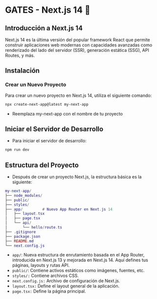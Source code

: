 #  GATES - Next.js 14 🤖

## Introducción a Next.js 14
Next.js 14 es la última versión del popular framework React que permite construir aplicaciones web modernas con capacidades avanzadas como renderizado del lado del servidor (SSR), generación estática (SSG), API Routes, y más.

## Instalación

### Crear un Nuevo Proyecto
Para crear un nuevo proyecto en Next.js 14, utiliza el siguiente comando:
```bash
npx create-next-app@latest my-next-app
```

- Reemplaza my-next-app con el nombre de tu proyecto

## Iniciar el Servidor de Desarrollo
- Para iniciar el servidor de desarrollo:

```bash
npm run dev
```


## Estructura del Proyecto
- Después de crear un proyecto Next.js, la estructura básica es la siguiente:
```lua
my-next-app/
├── node_modules/
├── public/
├── styles/
├── app/         # Nuevo App Router en Next.js 14
│   ├── layout.tsx
│   ├── page.tsx
│   └── api/
│       └── hello/route.ts
├── .gitignore
├── package.json
├── README.md
└── next.config.js
```
- `app/`: Nueva estructura de enrutamiento basada en el App Router, introducida en Next.js 13 y mejorada en Next.js 14. Aquí defines tus páginas, layouts y rutas API.
- `public/`: Contiene activos estáticos como imágenes, fuentes, etc.
- `styles/:` Contiene archivos CSS.
- `next.config.js:` Archivo de configuración de Next.js.
- `layout.tsx:` Define el layout general de la aplicación.
- `page.tsx:` Define la página principal.
